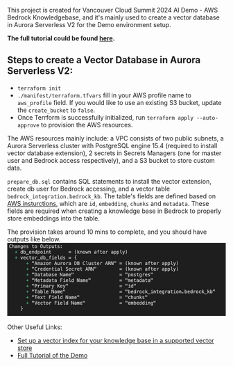 This project is created for Vancouver Cloud Summit 2024 AI Demo - AWS Bedrock Knowledgebase, and it's mainly used to create a vector database in Aurora Serverless V2 for the Demo environment setup. 

**The full tutorial could be found [here](https://scribehow.com/shared/RAG_and_Semantics_Search_in_AWS_Bedrock_Knowledge_Base_and_Aurora_Serverless__EAbl7VS0RjaUPfkpoBBFCA).**

## Steps to create a Vector Database in Aurora Serverless V2:
- `terraform init`
- `./manifest/terraform.tfvars` fill in your AWS profile name to `aws_profile` field. If you would like to use an existing S3 bucket, update the `create_bucket` to `false`. 
- Once Terrform is successfully initialized, run `terraform apply --auto-approve` to provision the AWS resources.

The AWS resources mainly include: a VPC consists of two public subnets, a Aurora Serverless cluster with PostgreSQL engine 15.4 (required to install vector database extension), 2 secrets in Secrets Managers (one for master user and Bedrock access respectively), and a S3 bucket to store custom data.

`prepare_db.sql` contains SQL statements to install the vector extension, create db user for Bedrock accessing, and a vector table `bedrock_integration.bedrock_kb`. The table's fields are defined based on [AWS insturctions](https://docs.aws.amazon.com/AmazonRDS/latest/AuroraUserGuide/AuroraPostgreSQL.VectorDB.html), which are `id`, `embedding`, `chunks` and `metadata`. These fields are required when creating a knowledge base in Bedrock to properly store embeddings into the table. 

The provision takes around 10 mins to complete, and you should have outputs like below.
    ![Terraform Outputs](./screenshots/terraform_outputs.jpg)

Other Useful Links:

- [Set up a vector index for your knowledge base in a supported vector store](https://docs.aws.amazon.com/bedrock/latest/userguide/knowledge-base-setup.html)
- [Full Tutorial of the Demo](https://scribehow.com/shared/RAG_and_Semantics_Search_in_AWS_Bedrock_Knowledge_Base_and_Aurora_Serverless__EAbl7VS0RjaUPfkpoBBFCA)